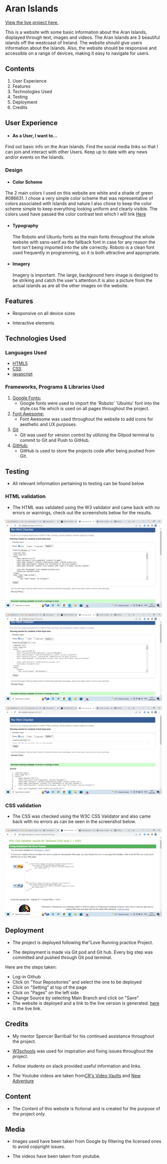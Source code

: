 
# Aran Islands

[View the live project here.](https://kwalesch.github.io/Project_one/index.html)

This is a website with some basic information about the Aran Islands, displayed through text, images and videos. The Aran Islands are 3 beautiful islands off the westcoast of Ireland.
The website should give users information about the Islands. Also, the website should be responsive and accessible on a range of devices, making it easy to navigate for users.

## Contents
1. User Experience
2. Features
3. Technologies Used
4. Testing
5. Deployment
6. Credits

## User Experience
+ #### As a User, I want to...
Find out basic info on the Aran Islands.
Find the social media links so that I can join and interact with other Users.
Keep up to date with any news and/or events on the Islands.

### Design
+ #### Color Scheme
The 2 main colors I used on this website are white and a shade of green #086631. I chose a very simple color scheme that was representative of colors associated with Islands and nature.I also chose to keep the color scheme simple to keep everything looking uniform and clearly visible.
The colors used have passed the color contrast test which I will link [Here](https://webaim.org/resources/contrastchecker/?fcolor=FFFFFF&bcolor=086631)

 +  #### Typography
       The Roboto and Ubuntu fonts as the main fonts throughout the whole website with sans-serif as the fallback font in case for any reason the font isn't being imported into the site correctly. Roboto is a clean font used frequently in programming, so it is both attractive and appropriate.

 +   #### Imagery
        Imagery is important. The large, background hero image is designed to be striking and catch the user's attention.It is also a picture from the actual islands as are all the other images on the website.

 ## Features

+   Responsive on all device sizes

+   Interactive elements    

## Technologies Used

### Languages Used

+   [HTML5](https://en.wikipedia.org/wiki/HTML5)
+   [CSS](https://en.wikipedia.org/wiki/Cascading_Style_Sheets)
+   [javascript](https://en.wikipedia.org/wiki/JavaScript)

### Frameworks, Programs & Libraries Used

1. [Google Fonts:](https://fonts.google.com/)
    - Google fonts were used to import the 'Roboto' 'Ubuntu' font into the style.css file which is used on all pages throughout the project.
1. [Font Awesome:](https://fontawesome.com/)
    - Font Awesome was used throughout the website to add icons for aesthetic and UX purposes.
1. [Git](https://git-scm.com/)
    - Git was used for version control by utilizing the Gitpod terminal to commit to Git and Push to GitHub.
1. [GitHub:](https://github.com/)
    - GitHub is used to store the projects code after being pushed from Git.

## Testing 
+   All relevant information pertaining to testing can be found below   

### HTML validation
+ The HTML was validated using the W3 validator and came back with no errors or warnings, check out the screenshots below for the results.

![HTML screenshot](assets/images/html%20val%201.png)

![HTML screenshot](assets/images/html%20val%202.png)

![HTML screenshot](assets/images/html%20val%203.png)

### CSS validation
+ The CSS was checked using the W3C CSS Validator and also came back with no errors as can be seen in the screenshot below.

![CSS validation screenshot](assets/images/css%20val.png)


## Deployment
* The project is deployed following the"Love Running practice Project.
+ The deployment is made via Git pod and Git hub. Every big step was committed and pushed through Git pod terminal.

Here are the steps taken:
+ Log-in Github
+ Click on "Your Repositories" and select the one to be deployed
+ Click on "Setting" at top of the page
+ Click on "Pages" on the left side
+ Change Source by selecting Main Branch and click on "Save"
+ The website is deployed and a link to the live version is generated.
[here](https://kwalesch.github.io/Project_one/) is the live link.

## Credits

+ My mentor Spencer Barriball for his continued assistance throughout the project.

+ [W3schools](https://www.w3schools.com/) was used for inspiration and fixing issues throughout the project.

+ Fellow students on slack provided useful information and links.

+ The Youtube videos are taken from[CR's Video Vaults](https://www.youtube.com/c/conorryan79CRsVideoVaults) and [New Adventure](https://www.youtube.com/c/ScoutSlothTravel)

## Content

+ The Content of this website is fictional and is created for the purpose of the project only.

## Media 
 + Images used have been taken from Google by filtering the licensed ones to avoid copyright issues.
 
 + The videos have been taken from youtube.